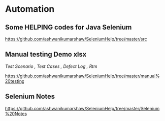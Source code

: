 # Automation 

## Some HELPING codes for Java Selenium

https://github.com/ashwanikumarshaw/SeleniumHelp/tree/master/src

## Manual testing Demo xlsx
_Test Scenario , Test Cases , Defect Log , Rtm_

https://github.com/ashwanikumarshaw/SeleniumHelp/tree/master/manual%20testing

## Selenium Notes

https://github.com/ashwanikumarshaw/SeleniumHelp/tree/master/Selenium%20Notes
